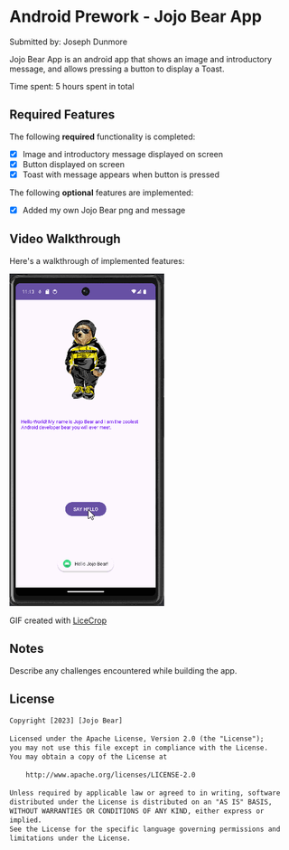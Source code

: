 # Android Prework - Jojo Bear App

Submitted by: Joseph Dunmore

Jojo Bear App is an android app that shows an image and introductory message, and allows pressing a button to display a Toast. 

Time spent: 5 hours spent in total

## Required Features

The following **required** functionality is completed:

* [x] Image and introductory message displayed on screen
* [x] Button displayed on screen
* [x] Toast with message appears when button is pressed 

The following **optional** features are implemented:

* [x] Added my own Jojo Bear png and message

## Video Walkthrough

Here's a walkthrough of implemented features:

<img src='Walkthrough.gif' title='Video Walkthrough' width='' alt='Video Walkthrough' />

<!-- Replace this with whatever GIF tool you used! -->
GIF created with [LiceCrop](http://www.cockos.com/licecap/)
<!-- Recommended tools:
[Kap](https://getkap.co/) for macOS
[ScreenToGif](https://www.screentogif.com/) for Windows
[peek](https://github.com/phw/peek) for Linux. -->

## Notes

Describe any challenges encountered while building the app.

## License

    Copyright [2023] [Jojo Bear]

    Licensed under the Apache License, Version 2.0 (the "License");
    you may not use this file except in compliance with the License.
    You may obtain a copy of the License at

        http://www.apache.org/licenses/LICENSE-2.0

    Unless required by applicable law or agreed to in writing, software
    distributed under the License is distributed on an "AS IS" BASIS,
    WITHOUT WARRANTIES OR CONDITIONS OF ANY KIND, either express or implied.
    See the License for the specific language governing permissions and
    limitations under the License.
